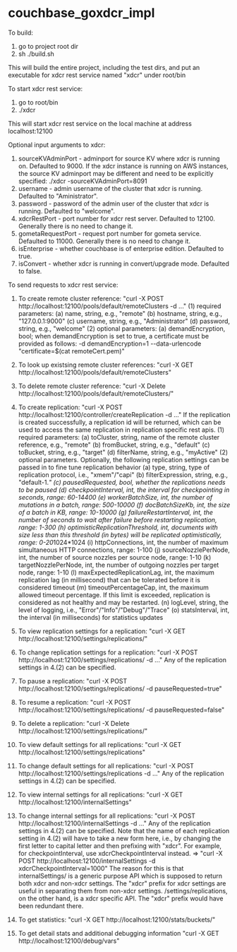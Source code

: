 couchbase_goxdcr_impl
=====================

To build:
1. go to project root dir
2. sh ./build.sh

This will build the entire project, including the test dirs, and put an executable for xdcr rest service named "xdcr" under root/bin

To start xdcr rest service:
1. go to root/bin
2. ./xdcr 

This will start xdcr rest service on the local machine at address localhost:12100

Optional input arguments to xdcr:
1. sourceKVAdminPort - adminport for source KV where xdcr is running on. Defaulted to 9000. 
If the xdcr instance is running on AWS instances, the source KV adminport may be different and need to be explicitly specified: 
./xdcr -sourceKVAdminPort=8091	
2. username - admin username of the cluster that xdcr is running. Defaulted to "Aministrator".
3. password - password of the admin user of the cluster that xdcr is running. Defaulted to "welcome".
4. xdcrRestPort - port number for xdcr rest server. Defaulted to 12100. Generally there is no need to change it.
5. gometaRequestPort - request port number for gometa service. Defaulted to 11000. Generally there is no need to change it.
6. isEnterprise - whether couchbase is of enterprise edition. Defaulted to true.
7. isConvert - whether xdcr is running in convert/upgrade mode. Defaulted to false.


To send requests to xdcr rest service:
1. To create remote cluster reference: "curl -X POST http://localhost:12100/pools/default/remoteClusters -d ..."
	(1) required parameters: 
		(a) name, string, e.g., "remote"
		(b) hostname, string, e.g., "127.0.0.1:9000"
		(c) username, string, e.g., "Administrator"
		(d) password, string, e.g., "welcome"
	(2) optional parameters: 
		(a) demandEncryption, bool; when demandEncryption is set to true, a certificate must be provided as follows:
		    -d demandEncryption=1 --data-urlencode "certificate=$(cat remoteCert.pem)"
2. To look up existsing remote cluster references:  "curl -X GET http://localhost:12100/pools/default/remoteClusters"
3. To delete remote cluster reference: "curl -X Delete  http://localhost:12100/pools/default/remoteClusters/<remote cluster name>"

4. To create replication: "curl -X POST http://localhost:12100/controller/createReplication -d ..."
If the replication is created successfully, a replication id will be returned, which can be used to access the same replication in replication specific rest apis.
	(1) required parameters: 
		(a) toCluster, string, name of the remote cluster reference, e.g., "remote"
		(b) fromBucket, string, e.g., "default"
		(c) toBucket, string, e.g., "target"
		(d) filterName, string, e.g., "myActive"
	(2) optional parameters. Optionally, the following replication settings can be passed in to fine tune replication behavior
		(a) type, string, type of replication protocol, i.e., "xmem"/"capi"
		(b) filterExpression, string, e.g., "default-1.*"
		(c) pausedRequested, bool, whether the replications needs to be paused
		(d) checkpointInterval, int, the interval for checkpointing in seconds, range: 60-14400
		(e) workerBatchSize, int, the number of mutations in a batch, range: 500-10000
		(f) docBatchSizeKb, int, the size of a batch in KB, range: 10-10000
		(g) failureRestartInterval, int, the number of seconds to wait after failure before restarting replication, range: 1-300
		(h) optimisticReplicationThreshold, int, documents with size less than this threshold (in bytes) will be replicated optimistically, range: 0-20*1024*1024
 		(i) httpConnections, int, the number of maximum simultaneous HTTP connections, range: 1-100
 		(j) sourceNozzlePerNode, int, the number of source nozzles per source node, range: 1-10
 		(k) targetNozzlePerNode, int, the number of outgoing nozzles per target node, range: 1-10
 		(l) maxExpectedReplicationLag, int, the maximum replication lag (in millisecond) that can be tolerated before it is considered timeout
 		(m) timeoutPercentageCap, int, the maximum allowed timeout percentage. If this limit is exceeded, replication is considered as not healthy and may be restarted.
 		(n) logLevel, string, the level of logging, i.e., "Error"/"Info"/"Debug"/"Trace"
 		(o) statsInterval, int, the interval (in milliseconds) for statistics updates
 
5. To view replication settings for a replication: "curl -X GET http://localhost:12100/settings/replications/<replication id>"
6. To change replication settings for a replication: "curl -X POST http://localhost:12100/settings/replications/<replication id> -d ..."
Any of the replication settings in 4.(2) can be specified.
7. To pause a replication: "curl -X POST http://localhost:12100/settings/replications/<replication id> -d pauseRequested=true"
8. To resume a replication: "curl -X POST http://localhost:12100/settings/replications/<replication id> -d pauseRequested=false"
9. To delete a replication: "curl -X Delete http://localhost:12100/settings/replications/<replication id>"


10. To view default settings for all replications: "curl -X GET http://localhost:12100/settings/replications"
11. To change default settings for all replications: "curl -X POST http://localhost:12100/settings/replications -d ..."
Any of the replication settings in 4.(2) can be specified.


12. To view internal settings for all replications: "curl -X GET http://localhost:12100/internalSettings"
13. To change internal settings for all replications: "curl -X POST http://localhost:12100/internalSettings -d ..."
Any of the replication settings in 4.(2) can be specified. 
Note that the name of each replication setting in 4.(2) will have to take a new form here, i.e., by changing the first letter to capital letter and then prefixing with "xdcr". 
For example, for checkpointInterval, use xdcrCheckpointInterval instead. => "curl -X POST http://localhost:12100/internalSettings -d xdcrCheckpointInterval=1000"
The reason for this is that internalSettings/ is a generic purpose API which is supposed to return both xdcr and non-xdcr settings. The "xdcr" prefix for 
xdcr settings are useful in separating them from non-xdcr settings. /settings/replications, on the other hand, is a xdcr specific API. The "xdcr" prefix
would have been redundant there.

14. To get statistics: "curl -X GET http://localhost:12100/stats/buckets/<bucket name>"
15. To get detail stats and additional debugging information "curl -X GET http://localhost:12100/debug/vars"

